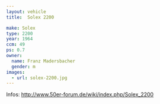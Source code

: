 ```yaml
---
layout: vehicle
title:  Solex 2200

make: Solex
type: 2200
year: 1964
ccm: 49
ps: 0.7
owner: 
  name: Franz Madersbacher
  gender: m
images:
  - url: solex-2200.jpg
---
```



Infos: http://www.50er-forum.de/wiki/index.php/Solex_2200